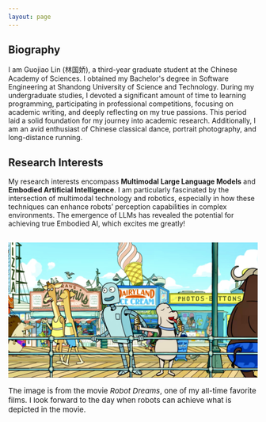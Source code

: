 ```yaml
---
layout: page
---
```

<div style="margin-bottom: 20px;">
  <h2>Biography</h2>
  <div style="margin-bottom: 20px;">
    <p>I am Guojiao Lin (林国娇), a third-year graduate student at the Chinese Academy of Sciences. I obtained my Bachelor's degree in Software Engineering at Shandong University of Science and Technology. During my undergraduate studies, I devoted a significant amount of time to learning programming, participating in professional competitions, focusing on academic writing, and deeply reflecting on my true passions. This period laid a solid foundation for my journey into academic research. Additionally, I am an avid enthusiast of Chinese classical dance, portrait photography, and long-distance running.
    </p>
  </div>

  <h2>Research Interests</h2>
  <div style="margin-bottom: 20px;">
    <p>
    My research interests encompass <strong>Multimodal Large Language Models</strong> and <strong>Embodied Artificial Intelligence</strong>. I am particularly fascinated by the intersection of multimodal technology and robotics, especially in how these techniques can enhance robots’ perception capabilities in complex environments. The emergence of LLMs has revealed the potential for achieving true Embodied AI, which excites me greatly!
    </p>
  </div>
  
  <div style="text-align: left; margin-bottom: 20px;">
    <img src="file/robot_dream.jpg" style="margin-top: 10px; margin-bottom: 10px; max-width: 100%; height: auto;">
    <div style="margin-top: 4px; font-style: normal; font-size: 15px;">The image is from the movie <em>Robot Dreams</em>, one of my all-time favorite films. I look forward to the day when robots can achieve what is depicted in the movie.</div>
  </div>

</div>